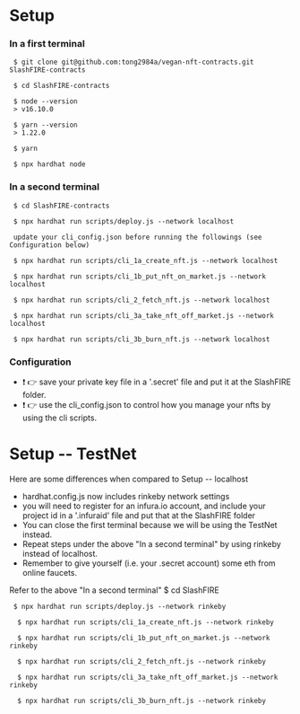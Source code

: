 # Setup
### In a first terminal
     $ git clone git@github.com:tong2984a/vegan-nft-contracts.git SlashFIRE-contracts

     $ cd SlashFIRE-contracts

     $ node --version
     > v16.10.0

     $ yarn --version
     > 1.22.0

     $ yarn

     $ npx hardhat node

### In a second terminal
     $ cd SlashFIRE-contracts

     $ npx hardhat run scripts/deploy.js --network localhost

     update your cli_config.json before running the followings (see Configuration below)

     $ npx hardhat run scripts/cli_1a_create_nft.js --network localhost

     $ npx hardhat run scripts/cli_1b_put_nft_on_market.js --network localhost

     $ npx hardhat run scripts/cli_2_fetch_nft.js --network localhost

     $ npx hardhat run scripts/cli_3a_take_nft_off_market.js --network localhost

     $ npx hardhat run scripts/cli_3b_burn_nft.js --network localhost

### Configuration
-  :exclamation: :point_right: save your private key file in a '.secret' file and put it at the SlashFIRE folder.
-  :exclamation: :point_right: use the cli_config.json to control how you manage your nfts by using the cli scripts.

# Setup -- TestNet
Here are some differences when compared to Setup -- localhost
- hardhat.config.js now includes rinkeby network settings
- you will need to register for an infura.io account, and include your project id in a '.infuraid' file and put that at the SlashFIRE folder
- You can close the first terminal because we will be using the TestNet instead.
- Repeat steps under the above "In a second terminal" by using rinkeby instead of localhost.
- Remember to give yourself (i.e. your .secret account) some eth from online faucets.

Refer to the above "In a second terminal"
     $ cd SlashFIRE

     $ npx hardhat run scripts/deploy.js --network rinkeby

      $ npx hardhat run scripts/cli_1a_create_nft.js --network rinkeby

      $ npx hardhat run scripts/cli_1b_put_nft_on_market.js --network rinkeby

      $ npx hardhat run scripts/cli_2_fetch_nft.js --network rinkeby

      $ npx hardhat run scripts/cli_3a_take_nft_off_market.js --network rinkeby

      $ npx hardhat run scripts/cli_3b_burn_nft.js --network rinkeby
